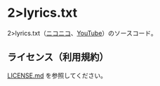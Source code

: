 # 2>lyrics.txt

2>lyrics.txt（[ニコニコ](https://www.nicovideo.jp/watch/)、[YouTube](https://youtu.be/uUx-rGbuDe4)）のソースコード。

## ライセンス（利用規約）

[LICENSE.md](LICENSE.md) を参照してください。


